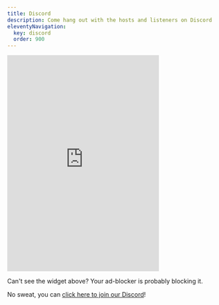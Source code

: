 ```yaml
---
title: Discord
description: Come hang out with the hosts and listeners on Discord
eleventyNavigation:
  key: discord
  order: 900
---
```


<iframe src="https://discord.com/widget?id=768615031851450409&theme=dark" width="350" height="500" allowtransparency="true" frameborder="0" sandbox="allow-popups allow-popups-to-escape-sandbox allow-same-origin allow-scripts"></iframe>

Can't see the widget above? Your ad-blocker is probably blocking it.

No sweat, you can [click here to join our Discord](https://discord.gg/FjyCf67sjx)!

